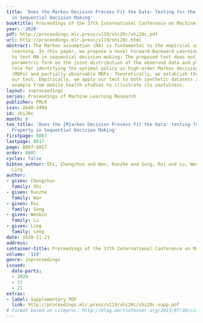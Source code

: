 ```yaml
---
title: 'Does the Markov Decision Process Fit the Data: Testing for the Markov Property
  in Sequential Decision Making'
booktitle: Proceedings of the 37th International Conference on Machine Learning
year: '2020'
pdf: http://proceedings.mlr.press/v119/shi20c/shi20c.pdf
url: http://proceedings.mlr.press/v119/shi20c.html
abstract: The Markov assumption (MA) is fundamental to the empirical validity of reinforcement
  learning. In this paper, we propose a novel Forward-Backward Learning procedure
  to test MA in sequential decision making. The proposed test does not assume any
  parametric form on the joint distribution of the observed data and plays an important
  role for identifying the optimal policy in high-order Markov decision processes
  (MDPs) and partially observable MDPs. Theoretically, we establish the validity of
  our test. Empirically, we apply our test to both synthetic datasets and a real data
  example from mobile health studies to illustrate its usefulness.
layout: inproceedings
series: Proceedings of Machine Learning Research
publisher: PMLR
issn: 2640-3498
id: shi20c
month: 0
tex_title: 'Does the {M}arkov Decision Process Fit the Data: Testing for the {M}arkov
  Property in Sequential Decision Making'
firstpage: 8807
lastpage: 8817
page: 8807-8817
order: 8807
cycles: false
bibtex_author: Shi, Chengchun and Wan, Runzhe and Song, Rui and Lu, Wenbin and Leng,
  Ling
author:
- given: Chengchun
  family: Shi
- given: Runzhe
  family: Wan
- given: Rui
  family: Song
- given: Wenbin
  family: Lu
- given: Ling
  family: Leng
date: 2020-11-21
address: 
container-title: Proceedings of the 37th International Conference on Machine Learning
volume: '119'
genre: inproceedings
issued:
  date-parts:
  - 2020
  - 11
  - 21
extras:
- label: Supplementary PDF
  link: http://proceedings.mlr.press/v119/shi20c/shi20c-supp.pdf
# Format based on citeproc: http://blog.martinfenner.org/2013/07/30/citeproc-yaml-for-bibliographies/
---
```

